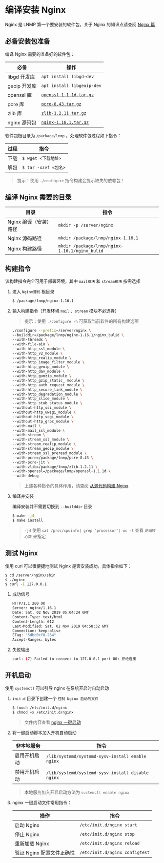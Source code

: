 # 编译安装 Nginx

Nginx 是 LNMP 第一个要安装的软件包，关于 Nginx 的知识点请查阅 [Nginx 篇](./../../Nginx/README.md)

## 必备安装包准备

编译 Nginx 需要的准备好的软件包：

| 必备         | 操作                                                                            |
| ------------ | ------------------------------------------------------------------------------- |
| libgd 开发库 | `apt install libgd-dev`                                                         |
| geoip 开发库 | `apt install libgeoip-dev`                                                      |
| openssl 库   | [`openssl-1.1.1d.tar.gz`](https://www.openssl.org/source/openssl-1.1.1d.tar.gz) |
| pcre 库      | [`pcre-8.43.tar.gz`](https://ftp.pcre.org/pub/pcre/pcre-8.43.tar.gz)            |
| zlib 库      | [`zlib-1.2.11.tar.gz`](http://zlib.net/zlib-1.2.11.tar.gz)                      |
| nginx 源码包 | [`nginx-1.16.1.tar.gz`](http://nginx.org/download/nginx-1.16.1.tar.gz)          |

软件包根目录为 `/package/lnmp` ，处理软件包过程如下指令：

| 过程 | 指令                 |
| ---- | -------------------- |
| 下载 | `$ wget <下载地址>`  |
| 解包 | `$ tar -xzvf <包名>` |

> 提示：使用 `./configure` 指令构建会提示缺失的依赖包！

## 编译 Nginx 需要的目录

| 目录                   | 指令                                           |
| ---------------------- | ---------------------------------------------- |
| Nginx 编译（安装）路径 | `mkdir -p /server/nginx`                       |
| Nginx 源码路径         | `mkdir /package/lnmp/nginx-1.16.1`             |
| Nginx 构建路径         | `mkdir /package/lnmp/nginx-1.16.1/nginx_bulid` |

## 构建指令

该构建指令完全可用于部署环境，其中 `mail模块` 和 `stream模块` 按需选择

1. 进入 `Nginx源码` 根目录

   ```sh
   $ /package/lnmp/nginx-1.16.1
   ```

2. 输入构建指令（开发环境 `mail` 、`stream` 模块不必选择）

   > 提示：使用 `./configure -h` 可获取当前软件的所有构建选项

   ```sh
   ./configure --prefix=/server/nginx \
   --builddir=/package/lnmp/nginx-1.16.1/nginx_bulid \
   --with-threads \
   --with-file-aio \
   --with-http_ssl_module \
   --with-http_v2_module \
   --with-http_realip_module \
   --with-http_image_filter_module \
   --with-http_geoip_module \
   --with-http_dav_module \
   --with-http_gunzip_module \
   --with-http_gzip_static_ module \
   --with-http_auth_request_module \
   --with-http_secure_link_module \
   --with-http_degradation_module \
   --with-http_slice_module \
   --with-http_stub_status_module \
   --without-http_ssi_module \
   --without-http_uwsgi_module \
   --without-http_scgi_module \
   --without-http_grpc_module \
   --with-mail \
   --with-mail_ssl_module \
   --with-stream \
   --with-stream_ssl_module \
   --with-stream_realip_module \
   --with-stream_geoip_module \
   --with-stream_ssl_preread_module \
   --with-pcre=/package/lnmp/pcre-8.43 \
   --with-pcre-jit \
   --with-zlib=/package/lnmp/zlib-1.2.11 \
   --with-openssl=/package/lnmp/openssl-1.1.1d \
   --with-debug
   ```

   > 上述各种指令的具体作用，请查阅 [从源代码构建 Nginx](./../../Nginx/01-从源代码构建nginx.md)

3. 编译并安装

   编译安装并不需要切换到 `--builddir` 目录

   ```sh
   $ make -j4
   $ make install
   ```

   > `-j4` 使用 `cat /proc/cpuinfo| grep "processor"| wc -l` 查看 `逻辑核心数` 来指定

## 测试 Nginx

使用 curl 可以很便捷地测试 Nginx 是否安装成功，具体指令如下：

```sh
$ cd /server/nginx/sbin
$ ./nginx
$ curl -I 127.0.0.1
```

1. 成功信号

   ```sh
   HTTP/1.1 200 OK
   Server: nginx/1.16.1
   Date: Sat, 02 Nov 2019 05:04:24 GMT
   Content-Type: text/html
   Content-Length: 612
   Last-Modified: Sat, 02 Nov 2019 04:58:32 GMT
   Connection: keep-alive
   ETag: "5dbd0cf8-264"
   Accept-Ranges: bytes
   ```

2. 失败输出

   ```sh
   curl: (7) Failed to connect to 127.0.0.1 port 80: 拒绝连接
   ```

## 开机启动

使用 `systemctl` 可以引导 nginx 在系统开启时自动启动

1. `init.d` 目录下创建一个 `控制 Nginx 启动的文件`

   ```sh
   $ touch /etc/init.d/nginx
   $ chmod +x /etc/init.d/nginx
   ```

   > 文件内容查看 [nginx 一键启动](./source/nginx一键启动文件.md)

2. 将一键启动脚本加入开机自动启动

   | 非本地服务   | 指令                                              |
   | ------------ | ------------------------------------------------- |
   | 启用开机启动 | `/lib/systemd/systemd-sysv-install enable nginx`  |
   | 禁用开机启动 | `/lib/systemd/systemd-sysv-install disable nginx` |

   > 本地服务加入开启启动方法为 `sustemctl enable nginx`

3. nginx 一键启动文件常用指令：

   | 操作                      | 指令                           |
   | ------------------------- | ------------------------------ |
   | 启动 Nginx                | `/etc/init.d/nginx start`      |
   | 停止 Nginx                | `/etc/init.d/nginx stop`       |
   | 重新加载 Nginx            | `/etc/init.d/nginx reload`     |
   | 验证 Nginx 配置文件正确性 | `/etc/init.d/nginx configtest` |
